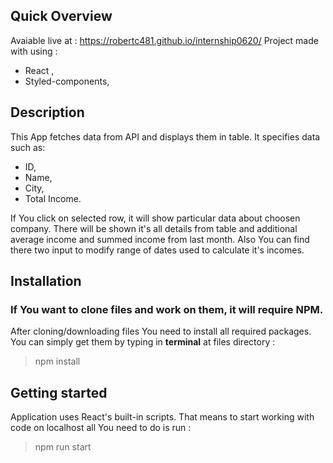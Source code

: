 ## Quick Overview
Avaiable live at : https://robertc481.github.io/internship0620/
Project made with using : 
- React ,
- Styled-components,

## Description

This App fetches data from API and displays them in table. 
It specifies data such as:
 - ID,
 - Name,
 - City,
 - Total Income.

If You click on selected row, it will show particular data about choosen company.
There will be shown it's all details from table and additional average income and summed income from last month.
Also You can find there two input to modify range of dates used to calculate it's incomes.


## Installation
### If You want to clone files and work on them, it will require NPM.
After cloning/downloading files You need to install all required packages. You can simply get them by typing in <b>terminal</b> at files directory :

>npm install

## Getting started

Application uses React's built-in scripts. That means to start working with code on localhost all You need to do is run :

>npm run start

